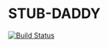 # STUB-DADDY

[![Build Status](https://travis-ci.org/intel-hpdd/stub-daddy.svg?branch=master)](https://travis-ci.org/intel-hpdd/stub-daddy)
